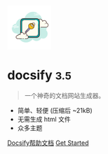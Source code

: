 <!-- _coverpage.md -->

![logo](img/icons8-key-security-100.png)

# docsify <small>3.5</small>

> 一个神奇的文档网站生成器。

- 简单、轻便 (压缩后 ~21kB)
- 无需生成 html 文件
- 众多主题


[Docsify帮助文档](https://docsify.js.org/#/zh-cn/)
[Get Started](test.md )